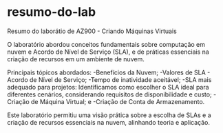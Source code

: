 # resumo-do-lab
Resumo do laborátio de AZ900 - Criando Máquinas Virtuais

O laboratório abordou conceitos fundamentais sobre computação em nuvem e Acordo de Nível de Serviço (SLA), e de práticas essenciais na criação de recursos em um ambiente de nuvem.

Principais tópicos abordados:
-Benefícios da Nuvem;
-Valores de SLA - Acordo de Nível de Serviço;
-Tempo de inatividade aceitável;
-SLA mais adequado para projetos: Identificamos como escolher o SLA ideal para diferentes cenários, considerando requisitos de disponibilidade e custo;
-Criação de Máquina Virtual; e
-Criação de Conta de Armazenamento.

Este laboratório permitiu uma visão prática sobre a escolha de SLAs e a criação de recursos essenciais na nuvem, alinhando teoria e aplicação.

